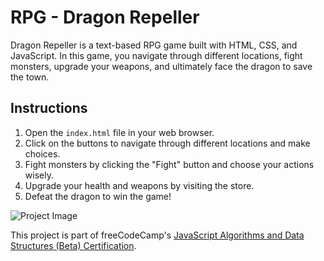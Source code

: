 # RPG - Dragon Repeller

<!-- DESCRIPTION-START -->
Dragon Repeller is a text-based RPG game built with HTML, CSS, and JavaScript. In this game, you navigate through different locations, fight monsters, upgrade your weapons, and ultimately face the dragon to save the town.
<!-- DESCRIPTION-END -->

## Instructions

1. Open the `index.html` file in your web browser.
2. Click on the buttons to navigate through different locations and make choices.
3. Fight monsters by clicking the "Fight" button and choose your actions wisely.
4. Upgrade your health and weapons by visiting the store.
5. Defeat the dragon to win the game!

![Project Image](https://res.cloudinary.com/dwguf4w1t/image/upload/v1722453378/Portfolio%20Projects/rpg-dragon-slayer-js_dpwzgo.png)

This project is part of freeCodeCamp's [JavaScript Algorithms and Data Structures (Beta) Certification](https://www.freecodecamp.org/learn/javascript-algorithms-and-data-structures-v8/).